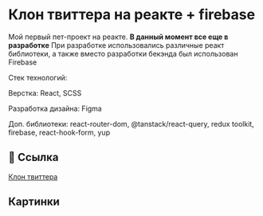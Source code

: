 # Клон твиттера на реакте + firebase

Мой первый пет-проект на реакте. 
**В данный момент все еще в разработке**
При разработке использовались различные реакт библиотеки, а также вместо разработки бекэнда был использован Firebase

Стек технологий:

Верстка: React, SCSS

Разработка дизайна: Figma

Доп. библиотеки: react-router-dom, @tanstack/react-query, redux toolkit, firebase, react-hook-form, yup 




## 🔗 Ссылка

 [Клон твиттера](https://alexfedd.github.io/twitter-clone/)


## Картинки
![]()
